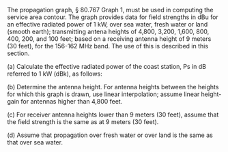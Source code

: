 The propagation graph, § 80.767 Graph 1, must be used in computing the service area contour. The graph provides data for field strengths in dBu for an effective radiated power of 1 kW, over sea water, fresh water or land (smooth earth); transmitting antena heights of 4,800, 3,200, 1,600, 800, 400, 200, and 100 feet; based on a receiving antenna height of 9 meters (30 feet), for the 156-162 MHz band. The use of this is described in this section.

(a) Calculate the effective radiated power of the coast station, Ps in dB referred to 1 kW (dBk), as follows:

(b) Determine the antenna height. For antenna heights between the heights for which this graph is drawn, use linear interpolation; assume linear height-gain for antennas higher than 4,800 feet.

(c) For receiver antenna heights lower than 9 meters (30 feet), assume that the field strength is the same as at 9 meters (30 feet).

(d) Assume that propagation over fresh water or over land is the same as that over sea water.

